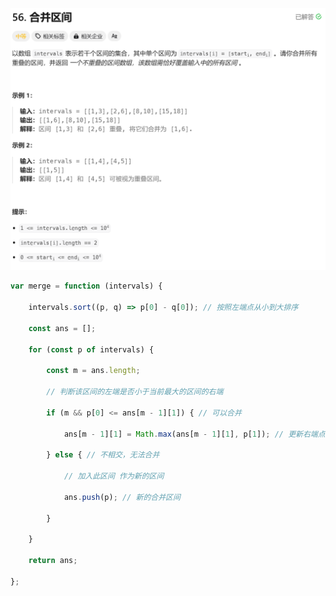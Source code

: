 
![Pasted image 20241210154550](https://raw.githubusercontent.com/SimonWuZY/MarkdownPics/main/imgs/Pasted%20image%2020241210154550.png)

```js
var merge = function (intervals) {

    intervals.sort((p, q) => p[0] - q[0]); // 按照左端点从小到大排序

    const ans = [];

    for (const p of intervals) {

        const m = ans.length;

        // 判断该区间的左端是否小于当前最大的区间的右端

        if (m && p[0] <= ans[m - 1][1]) { // 可以合并

            ans[m - 1][1] = Math.max(ans[m - 1][1], p[1]); // 更新右端点最大值

        } else { // 不相交，无法合并

            // 加入此区间 作为新的区间

            ans.push(p); // 新的合并区间

        }

    }

    return ans;

};
```